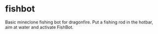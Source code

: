 # fishbot
Basic mineclone fishing bot for dragonfire. Put a fishing rod in the hotbar, aim at water and activate FishBot.
